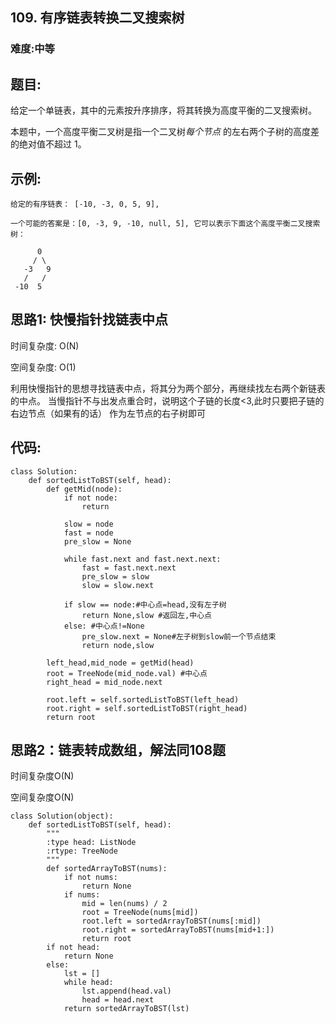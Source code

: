 ## 109. 有序链表转换二叉搜索树
### 难度:中等
## 题目:

给定一个单链表，其中的元素按升序排序，将其转换为高度平衡的二叉搜索树。

本题中，一个高度平衡二叉树是指一个二叉树*每个节点* 的左右两个子树的高度差的绝对值不超过 1。

## 示例:

```
给定的有序链表： [-10, -3, 0, 5, 9],

一个可能的答案是：[0, -3, 9, -10, null, 5], 它可以表示下面这个高度平衡二叉搜索树：

      0
     / \
   -3   9
   /   /
 -10  5
```



## 思路1: 快慢指针找链表中点

时间复杂度: O(N)

空间复杂度: O(1)

利用快慢指针的思想寻找链表中点，将其分为两个部分，再继续找左右两个新链表的中点。 当慢指针不与出发点重合时，说明这个子链的长度<3,此时只要把子链的右边节点（如果有的话）
作为左节点的右子树即可

## 代码:

```
class Solution:
    def sortedListToBST(self, head):
        def getMid(node):
            if not node:
                return

            slow = node
            fast = node
            pre_slow = None

            while fast.next and fast.next.next:
                fast = fast.next.next
                pre_slow = slow
                slow = slow.next

            if slow == node:#中心点=head,没有左子树
                return None,slow #返回左,中心点
            else: #中心点!=None
                pre_slow.next = None#左子树到slow前一个节点结束
                return node,slow

        left_head,mid_node = getMid(head)
        root = TreeNode(mid_node.val) #中心点
        right_head = mid_node.next

        root.left = self.sortedListToBST(left_head)
        root.right = self.sortedListToBST(right_head)
        return root

```



## 思路2：链表转成数组，解法同108题

时间复杂度O(N)

空间复杂度O(N)

```
class Solution(object):
    def sortedListToBST(self, head):
        """
        :type head: ListNode
        :rtype: TreeNode
        """
        def sortedArrayToBST(nums):
            if not nums:
                return None
            if nums:
                mid = len(nums) / 2
                root = TreeNode(nums[mid])
                root.left = sortedArrayToBST(nums[:mid])
                root.right = sortedArrayToBST(nums[mid+1:])
                return root
        if not head:
            return None
        else:
            lst = []
            while head:
                lst.append(head.val)
                head = head.next
            return sortedArrayToBST(lst)

```


